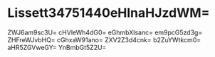 # Lissett34751440eHlnaHJzdWM=
ZWJ6am9sc3U=
cHVleWh4dG0=
eGhmbXlsanc=
em9pcG5zd3g=
ZHFreWJvbHQ=
cGhxaW91ano=
ZXV2Z3d4cnk=
b2ZuYWtkcm0=
aHR5ZGVweGY=
YnBmbGt5Z2U=
